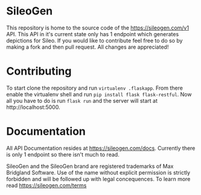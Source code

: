 # SileoGen

This repository is home to the source code of the https://sileogen.com/v1 API. This API in it's current state only has 1 endpoint which generates depictions for Sileo. If you would like to contribute feel free to do so by making a fork and then pull request. All changes are appreciated!

# Contributing

To start clone the repository and run `virtualenv .flaskapp`. From there enable the virtualenv shell and run `pip install flask flask-restful`. Now all you have to do is run `flask run` and the server will start at http://localhost:5000.

# Documentation

All API Documentation resides at https://sileogen.com/docs. Currently there is only 1 endpoint so there isn't much to read.


SileoGen and the SileoGen brand are registered trademarks of Max Bridgland Software. Use of the name without explicit permission is strictly forbidden and will be followed up with legal concequences. To learn more read https://sileogen.com/terms
